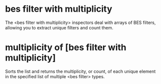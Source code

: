 # bes filter with multiplicity

The &lt;bes filter with multiplicity&gt; inspectors deal with arrays of BES filters, allowing you to extract unique filters and count them.

# multiplicity of [bes filter with multiplicity]

Sorts the list and returns the multiplicity, or count, of each unique element in the specified list of multiple &lt;bes filter&gt; types.
